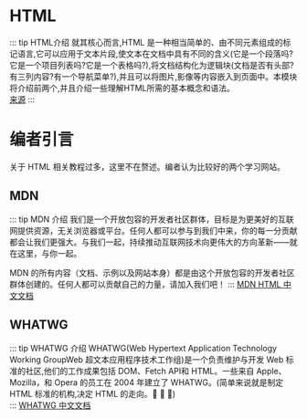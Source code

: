 # HTML
::: tip HTML介绍
就其核心而言,HTML 是一种相当简单的、由不同元素组成的标记语言,它可以应用于文本片段,使文本在文档中具有不同的含义(它是一个段落吗?它是一个项目列表吗?它是一个表格吗?),将文档结构化为逻辑块(文档是否有头部?有三列内容?有一个导航菜单?),并且可以将图片,影像等内容嵌入到页面中。本模块将介绍前两个,并且介绍一些理解HTML所需的基本概念和语法。  
[来源](https://developer.mozilla.org/zh-CN/docs/learn/HTML/Introduction_to_HTML)
:::

# 编者引言

关于 HTML 相关教程过多，这里不在赘述。编者认为比较好的两个学习网站。

## MDN
::: tip MDN 介绍
我们是一个开放包容的开发者社区群体，目标是为更美好的互联网提供资源，无关浏览器或平台。任何人都可以参与到我们中来，你的每一分贡献都会让我们更强大。与我们一起，持续推动互联网技术向更伟大的方向革新——就在这里，与你一起。

MDN 的所有内容（文档、示例以及网站本身）都是由这个开放包容的开发者社区群体创建的。任何人都可以贡献自己的力量，请加入我们吧！
:::
[MDN HTML 中文文档](https://developer.mozilla.org/zh-CN/docs/learn/HTML/Introduction_to_HTML)

## WHATWG
::: tip WHATWG 介绍
WHATWG(Web Hypertext Application Technology Working GroupWeb 超文本应用程序技术工作组)是一个负责维护与开发 Web 标准的社区,他们的工作成果包括 DOM、Fetch API和 HTML。一些来自 Apple、Mozilla，和 Opera 的员工在 2004 年建立了 WHATWG。(简单来说就是制定 HTML 标准的机构,决定 HTML 的走向。🎉 🎉 🎉)  
:::
[WHATWG 中文文档](https://whatwg-cn.github.io/html/)